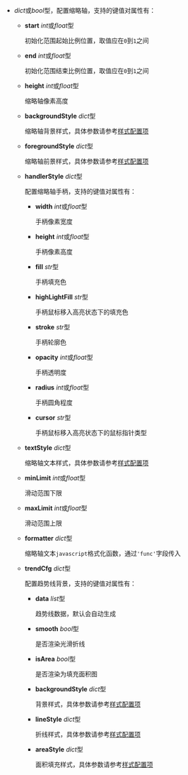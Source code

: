 - **<placeholder>** 

  *dict*或*bool*型，配置缩略轴，支持的键值对属性有：

  - **start** *int*或*float*型

    初始化范围起始比例位置，取值应在`0`到`1`之间

  - **end** *int*或*float*型

    初始化范围结束比例位置，取值应在`0`到`1`之间

  - **height** *int*或*float*型

    缩略轴像素高度

  - **backgroundStyle** *dict*型

    缩略轴背景样式，具体参数请参考[样式配置项](https://fact.feffery.tech/style)

  - **foregroundStyle** *dict*型

    缩略轴前景样式，具体参数请参考[样式配置项](https://fact.feffery.tech/style)

  - **handlerStyle** *dict*型

    配置缩略轴手柄，支持的键值对属性有：

    - **width** *int*或*float*型

      手柄像素宽度

    - **height** *int*或*float*型

      手柄像素高度

    - **fill** *str*型

      手柄填充色

    - **highLightFill** *str*型

      手柄鼠标移入高亮状态下的填充色

    - **stroke** *str*型

      手柄轮廓色

    - **opacity** *int*或*float*型
    
      手柄透明度

    - **radius** *int*或*float*型

      手柄圆角程度

    - **cursor** *str*型

      手柄鼠标移入高亮状态下的鼠标指针类型

  - **textStyle** *dict*型

    缩略轴文本样式，具体参数请参考[样式配置项](https://fact.feffery.tech/style)

  - **minLimit** *int*或*float*型

    滑动范围下限

  - **maxLimit** *int*或*float*型

    滑动范围上限

  - **formatter** *dict*型

    缩略轴文本`javascript`格式化函数，通过`'func'`字段传入

  - **trendCfg** *dict*型

    配置趋势线背景，支持的键值对属性有：

    - **data** *list*型

      趋势线数据，默认会自动生成

    - **smooth** *bool*型

      是否渲染光滑折线

    - **isArea** *bool*型

      是否渲染为填充面积图

    - **backgroundStyle** *dict*型

      背景样式，具体参数请参考[样式配置项](https://fact.feffery.tech/style)

    - **lineStyle** *dict*型

      折线样式，具体参数请参考[样式配置项](https://fact.feffery.tech/style)

    - **areaStyle** *dict*型

      面积填充样式，具体参数请参考[样式配置项](https://fact.feffery.tech/style)